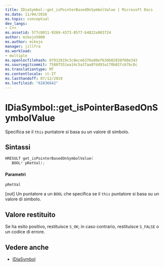```yaml
---
title: IDiaSymbol::get_isPointerBasedOnSymbolValue | Microsoft Docs
ms.date: 11/04/2016
ms.topic: conceptual
dev_langs:
- C++
ms.assetid: 577c8011-9269-4373-8577-b4822a983724
author: mikejo5000
ms.author: mikejo
manager: jillfra
ms.workload:
- multiple
ms.openlocfilehash: 07912819c3c0ece6376ed0ef63db02838f60e342
ms.sourcegitcommit: 75807551ea14c5a37aa07dd93a170b02fc67bc8c
ms.translationtype: MT
ms.contentlocale: it-IT
ms.lasthandoff: 07/12/2019
ms.locfileid: "62836642"
---
```

# <a name="idiasymbolgetispointerbasedonsymbolvalue"></a>IDiaSymbol::get_isPointerBasedOnSymbolValue
Specifica se il `this` puntatore si basa su un valore di simbolo.

## <a name="syntax"></a>Sintassi

```C++
HRESULT get_isPointerBasedOnSymbolValue(
   BOOL* pRetVal);
```

#### <a name="parameters"></a>Parametri
 `pRetVal`

[out] Un puntatore a un `BOOL` che specifica se il `this` puntatore si basa su un valore di simbolo.

## <a name="return-value"></a>Valore restituito
 Se ha esito positivo, restituisce `S_OK`; in caso contrario, restituisce `S_FALSE` o un codice di errore.

## <a name="see-also"></a>Vedere anche
- [IDiaSymbol](../../debugger/debug-interface-access/idiasymbol.md)